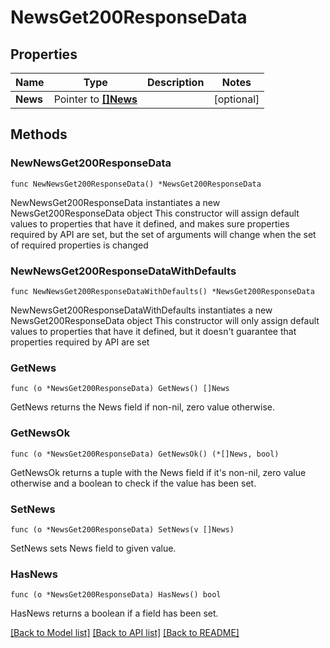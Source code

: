 # NewsGet200ResponseData

## Properties

Name | Type | Description | Notes
------------ | ------------- | ------------- | -------------
**News** | Pointer to [**[]News**](News.md) |  | [optional] 

## Methods

### NewNewsGet200ResponseData

`func NewNewsGet200ResponseData() *NewsGet200ResponseData`

NewNewsGet200ResponseData instantiates a new NewsGet200ResponseData object
This constructor will assign default values to properties that have it defined,
and makes sure properties required by API are set, but the set of arguments
will change when the set of required properties is changed

### NewNewsGet200ResponseDataWithDefaults

`func NewNewsGet200ResponseDataWithDefaults() *NewsGet200ResponseData`

NewNewsGet200ResponseDataWithDefaults instantiates a new NewsGet200ResponseData object
This constructor will only assign default values to properties that have it defined,
but it doesn't guarantee that properties required by API are set

### GetNews

`func (o *NewsGet200ResponseData) GetNews() []News`

GetNews returns the News field if non-nil, zero value otherwise.

### GetNewsOk

`func (o *NewsGet200ResponseData) GetNewsOk() (*[]News, bool)`

GetNewsOk returns a tuple with the News field if it's non-nil, zero value otherwise
and a boolean to check if the value has been set.

### SetNews

`func (o *NewsGet200ResponseData) SetNews(v []News)`

SetNews sets News field to given value.

### HasNews

`func (o *NewsGet200ResponseData) HasNews() bool`

HasNews returns a boolean if a field has been set.


[[Back to Model list]](../README.md#documentation-for-models) [[Back to API list]](../README.md#documentation-for-api-endpoints) [[Back to README]](../README.md)


